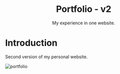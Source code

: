 <div align="center">
    <h1>Portfolio - v2</h1>
    <div><span>My experience in one website.</span></div>
</div>

# Introduction

Second version of my personal website.

![portfolio]()
